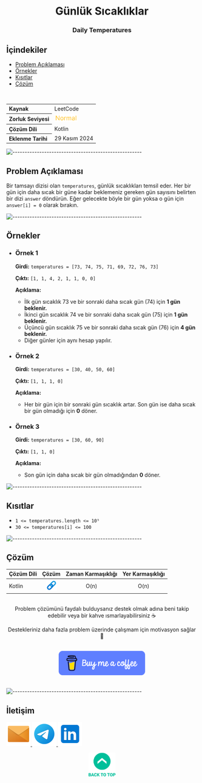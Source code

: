 <h1 align="center">
Günlük Sıcaklıklar<a name="article-top"></a>
</h1>
<h3 align="center">Daily Temperatures</h3>

## İçindekiler

- [Problem Açıklaması](#problem-açıklaması)
- [Örnekler](#örnekler)
- [Kısıtlar](#kısıtlar)
- [Çözüm](#çözüm)

<br>

<table>
  <tr>
    <th style="text-align: left; font-weight: bold;">Kaynak</th>
    <td style="text-align: left;">LeetCode</td>
  </tr>
  <tr>
    <th style="text-align: left; font-weight: bold;">Zorluk Seviyesi</th>
    <td style="text-align: left;"> <img src="../0) İçerik Resources/Zorluk Seviyeleri/Normal.png" alt="Normal" height="20"/> </td>
  </tr>
  <tr>
    <th style="text-align: left; font-weight: bold;">Çözüm Dili</th>
    <td style="text-align: left;">Kotlin</td>
  </tr>
  <tr>
    <th style="text-align: left; font-weight: bold;">Eklenme Tarihi</th>
    <td style="text-align: left;">29 Kasım 2024</td>
  </tr>
</table>


![-----------------------------------------------------](../../Readme%20Resources/Çizgi.png)

## Problem Açıklaması 

Bir tamsayı dizisi olan `temperatures`, günlük sıcaklıkları temsil eder.
Her bir gün için daha sıcak bir güne kadar beklemeniz gereken gün sayısını belirten bir dizi
`answer` döndürün. Eğer gelecekte böyle bir gün yoksa o gün için `answer[i] = 0` olarak bırakın.


![-----------------------------------------------------](../../Readme%20Resources/Çizgi.png)

## Örnekler

- ### Örnek 1

  **Girdi:** `temperatures = [73, 74, 75, 71, 69, 72, 76, 73]`

  **Çıktı:** `[1, 1, 4, 2, 1, 1, 0, 0]`

  **Açıklama:** 
  - İlk gün sıcaklık 73 ve bir sonraki daha sıcak gün (74) için **1 gün beklenir.**
  - İkinci gün sıcaklık 74 ve bir sonraki daha sıcak gün (75) için **1 gün beklenir.**
  - Üçüncü gün sıcaklık 75 ve bir sonraki daha sıcak gün (76) için **4 gün beklenir.**
  - Diğer günler için aynı hesap yapılır.

- ### Örnek 2

  **Girdi:** `temperatures = [30, 40, 50, 60]`

  **Çıktı:** `[1, 1, 1, 0]`

  **Açıklama:** 
  - Her bir gün için bir sonraki gün sıcaklık artar. Son gün ise daha sıcak bir gün olmadığı için **0** döner.

- ### Örnek 3

  **Girdi:** `temperatures = [30, 60, 90]`

  **Çıktı:** `[1, 1, 0]`

  **Açıklama:** 
  - Son gün için daha sıcak bir gün olmadığından **0** döner.


![-----------------------------------------------------](../../Readme%20Resources/Çizgi.png)

## Kısıtlar

- `1 <= temperatures.length <= 10⁵`
- `30 <= temperatures[i] <= 100`


![-----------------------------------------------------](../../Readme%20Resources/Çizgi.png)

## Çözüm

<table>
  <thead>
    <tr>
      <th>Çözüm Dili</th>
      <th>Çözüm</th>
      <th>Zaman Karmaşıklığı</th>
      <th>Yer Karmaşıklığı</th>
    </tr>
  </thead>
  <tbody>
    <tr>
      <td>Kotlin</td>
      <td align="center"> <a href="./Kotlin.kt" target="_blank"> <img src="../0) İçerik Resources/Link.png" alt="Kotlin Çözümü" width="30"/> </a> </td>
      <td align="center">O(n)</td>
      <td align="center">O(n)</td>
    </tr>
  </tbody>
</table>

<br>

<div align="center">
Problem çözümünü faydalı bulduysanız destek olmak adına beni takip edebilir veya bir kahve ısmarlayabilirsiniz ☕

Destekleriniz daha fazla problem üzerinde çalışmam için motivasyon sağlar 🚀
</div>

<br>

<div align="center">
  <a href="https://buymeacoffee.com/mustafatoktas" target="_blank"> <img src="../../Readme Resources/İletişim/Buy Me a Coffee.png" alt="Buy Me a Coffee" height="64"/> </a>
</div>

<br>


![-----------------------------------------------------](../../Readme%20Resources/Çizgi.png)

## İletişim

<a href="mailto:info@mustafatoktas.com"              target="_blank"> <img src="../../Readme Resources/İletişim/Mail.png"     alt="Mail"     width="64"/> </a>
<a href="https://t.me/mustafatoktas00"               target="_blank"> <img src="../../Readme Resources/İletişim/Telegram.png" alt="Telegram" width="64"/> </a>
<a href="https://www.linkedin.com/in/mustafatoktas/" target="_blank"> <img src="../../Readme Resources/İletişim/LinkedIn.png" alt="LinkedIn" width="64"/> </a>

<p align="center">
  <a href="#article-top"> <img src="../../Readme Resources/Back to Top.png" alt="Back to Top" height="64"/> </a>
</p>